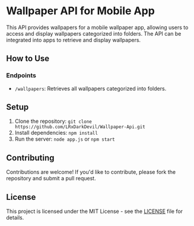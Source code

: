 # Wallpaper API for Mobile App

This API provides wallpapers for a mobile wallpaper app, allowing users to access and display wallpapers categorized into folders. The API can be integrated into apps to retrieve and display wallpapers.

## How to Use

### Endpoints

- `/wallpapers`: Retrieves all wallpapers categorized into folders.

## Setup

1. Clone the repository: `git clone https://github.com/LRxDarkDevil/Wallpaper-Api.git`
2. Install dependencies: `npm install`
3. Run the server: `node app.js` or `npm start`

## Contributing

Contributions are welcome! If you'd like to contribute, please fork the repository and submit a pull request.

## License

This project is licensed under the MIT License - see the [LICENSE](LICENSE) file for details.
